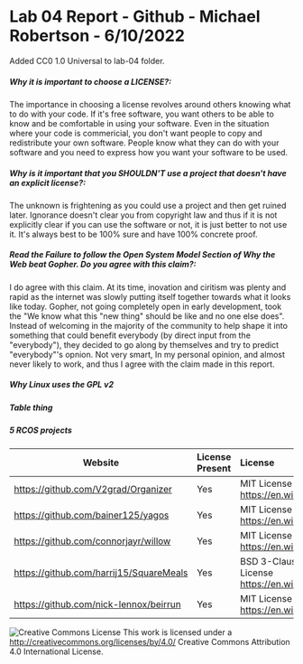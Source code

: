 # Lab 04 Report - Github - Michael Robertson - 6/10/2022  


Added CC0 1.0 Universal to lab-04 folder.  

##### Why it is important to choose a LICENSE?:    
The importance in choosing a license revolves around others knowing what to do with your code.
If it's free software, you want others to be able to know and be comfortable in using your software.
Even in the situation where your code is commericial, you don't want people to copy and redistribute your own software.
People know what they can do with your software and you need to express how you want your software to be used.  


##### Why is it important that you SHOULDN'T use a project that doesn't have an explicit license?:    
The unknown is frightening as you could use a project and then get ruined later.
Ignorance doesn't clear you from copyright law and thus if it is not explicitly clear if you can use the software or not, it is just better to not use it.
It's always best to be 100% sure and have 100% concrete proof.


##### Read the Failure to follow the Open System Model Section of Why the Web beat Gopher. Do you agree with this claim?:    
I do agree with this claim. At its time, inovation and ciritism was plenty and rapid as the internet was slowly putting itself together towards what it looks like today.
Gopher, not going completely open in early development, took the "We know what this "new thing" should be like and no one else does".
Instead of welcoming in the majority of the community to help shape it into something that could benefit everybody (by direct input from the "everybody"), they decided to go along by themselves and try to predict "everybody"'s opnion.
Not very smart, In my personal opinion, and almost never likely to work, and thus I agree with the claim made in this report.

##### Why Linux uses the GPL v2



##### Table thing


##### 5 RCOS projects
Website | License Present | License
---------|:----------|:-------
https://github.com/V2grad/Organizer | Yes | MIT License https://en.wikipedia.org/wiki/MIT_License
https://github.com/bainer125/yagos | Yes | MIT License https://en.wikipedia.org/wiki/MIT_License
https://github.com/connorjayr/willow | Yes |  MIT License https://en.wikipedia.org/wiki/MIT_License
https://github.com/harrij15/SquareMeals | Yes | BSD 3-Clause "New" or "Revised" License https://en.wikipedia.org/wiki/BSD_licenses
https://github.com/nick-lennox/beirrun | Yes |  MIT License https://en.wikipedia.org/wiki/MIT_License




![Creative Commons License](https://i.creativecommons.org/l/by/4.0/88x31.png) This work is licensed under a http://creativecommons.org/licenses/by/4.0/ Creative Commons Attribution 4.0 International License.
